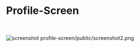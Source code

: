 <h1>Profile-Screen</h1>
<br/>

![screenshot](https://github.com/shaikabzal9676/profile-screen/assets/106366006/87c35123-6d82-4491-97ab-6815f536870d)
profile-screen/public/screenshot2.png
